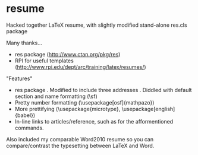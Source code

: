resume
======

Hacked together LaTeX resume, with slightly modified stand-alone res.cls package

Many thanks...
  - res package (http://www.ctan.org/pkg/res)
  - RPI for useful templates (http://www.rpi.edu/dept/arc/training/latex/resumes/)

"Features"
  - res package
    . Modified to include three addresses
    . Diddled with default section and name formatting (\sf)
  - Pretty number formatting (\usepackage[osf]{mathpazo})
  - More prettifying (\usepackage{microtype}, \usepackage[english]{babel})
  - In-line links to articles/reference, such as for the afformentioned commands.

Also included my comparable Word2010 resume so you can compare/contrast the typesetting between LaTeX and Word.
